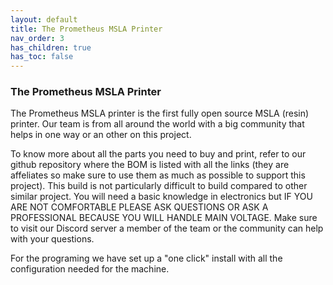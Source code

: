 ```yaml
---
layout: default
title: The Prometheus MSLA Printer
nav_order: 3
has_children: true
has_toc: false
---
```

<h3>The Prometheus MSLA Printer</h3>
<p>The Prometheus MSLA printer is the first fully open source MSLA (resin) printer. Our team is from all around the world with a big community that helps in one way or an other on this project.

To know more about all the parts you need to buy and print, refer to our github repository where the BOM is listed with all the links (they are affeliates so make sure to use them as much as possible to support this project). This build is not particularly difficult to build compared to other similar project. You will need a basic knowledge in electronics but IF YOU ARE NOT COMFORTABLE PLEASE ASK QUESTIONS OR ASK A PROFESSIONAL BECAUSE YOU WILL HANDLE MAIN VOLTAGE. Make sure to visit our Discord server a member of the team or the community can help with your questions.

For the programing we have set up a "one click" install with all the configuration needed for the machine.</p>
